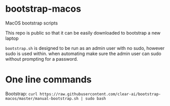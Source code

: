 # bootstrap-macos
MacOS bootstrap scripts

This repo is public so that it can be easily downloaded to bootstrap a new laptop

`bootstrap.sh` is designed to be run as an admin user with no sudo, however sudo is used within. when automating make sure the admin user can sudo without prompting for a password. 


# One line commands

Bootstrap:
`curl https://raw.githubusercontent.com/clear-ai/bootstrap-macos/master/manual-bootstrap.sh | sudo bash`

